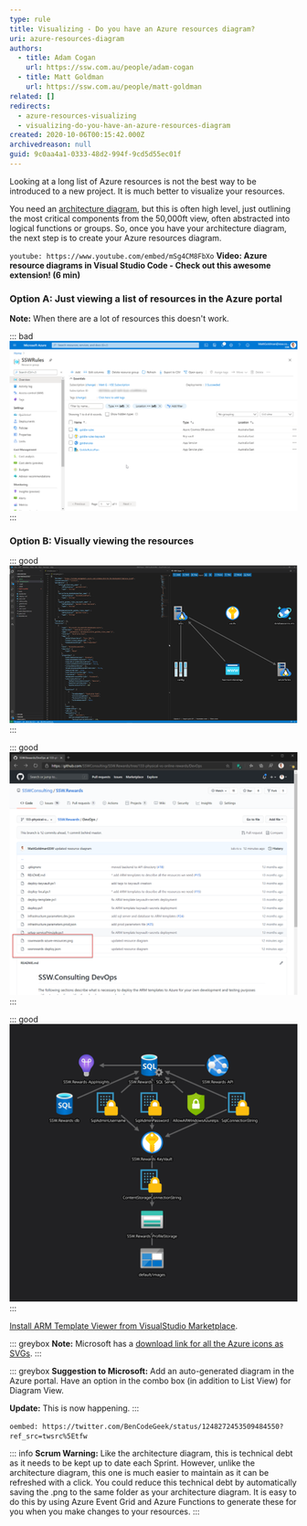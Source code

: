 ```yaml
---
type: rule
title: Visualizing - Do you have an Azure resources diagram?
uri: azure-resources-diagram
authors:
  - title: Adam Cogan
    url: https://ssw.com.au/people/adam-cogan
  - title: Matt Goldman
    url: https://ssw.com.au/people/matt-goldman
related: []
redirects:
  - azure-resources-visualizing
  - visualizing-do-you-have-an-azure-resources-diagram
created: 2020-10-06T00:15:42.000Z
archivedreason: null
guid: 9c0aa4a1-0333-48d2-994f-9cd5d55ec01f
---
```


Looking at a long list of Azure resources is not the best way to be introduced to a new project. It is much better to visualize your resources.

You need an [architecture diagram](/architecture-diagram), but this is often high level, just outlining the most critical components from the 50,000ft view, often abstracted into logical functions or groups. So, once you have your architecture diagram, the next step is to create your Azure resources diagram.

<!--endintro-->

`youtube: https://www.youtube.com/embed/mSg4CM8FbXo`
**Video: Azure resource diagrams in Visual Studio Code - Check out this awesome extension! (6 min)**

### Option A: Just viewing a list of resources in the Azure portal

**Note:** When there are a lot of resources this doesn't work.

::: bad  
![Figure: Bad Example – Using the Azure Portal to view your resources](/rules/azure-resources-diagram/azure-resources.png)  
:::

### Option B: Visually viewing the resources

::: good  
![Figure: Good Example – Viewing the resources in VS Code using the ARM Template Viewer extension](/rules/azure-resources-diagram/AZURE-VIEW-GOOD.png)  
:::

::: good
![Figure: Good Example - ARM template and automatically generated Azure resources diagram in the SSW Rewards repository on GitHub](/rules/azure-resources-diagram/ssw_rewards_resource_github.png)
:::

::: good
![Figure: Good Example - The Azure resources diagram generated by the ARM Template Viewer extension for SSW Rewards](/rules/azure-resources-diagram/sswrewards-azure-resources_new.png)
:::

[Install ARM Template Viewer from VisualStudio Marketplace](https://marketplace.visualstudio.com/items?itemName=bencoleman.armview).

::: greybox
**Note:** Microsoft has a [download link for all the Azure icons as SVGs](https://docs.microsoft.com/en-us/azure/architecture/icons/).
:::

::: greybox
**Suggestion to Microsoft:** Add an auto-generated diagram in the Azure portal. Have an option in the combo box (in addition to List View) for Diagram View.

**Update:** This is now happening.
:::

`oembed: https://twitter.com/BenCodeGeek/status/1248272453509484550?ref_src=twsrc%5Etfw`

::: info
**Scrum Warning:** Like the architecture diagram, this is technical debt as it needs to be kept up to date each Sprint. However, unlike the architecture diagram, this one is much easier to maintain as it can be refreshed with a click. You could reduce this technical debt by automatically saving the .png to the same folder as your architecture diagram. It is easy to do this by using Azure Event Grid and Azure Functions to generate these for you when you make changes to your resources.
:::

